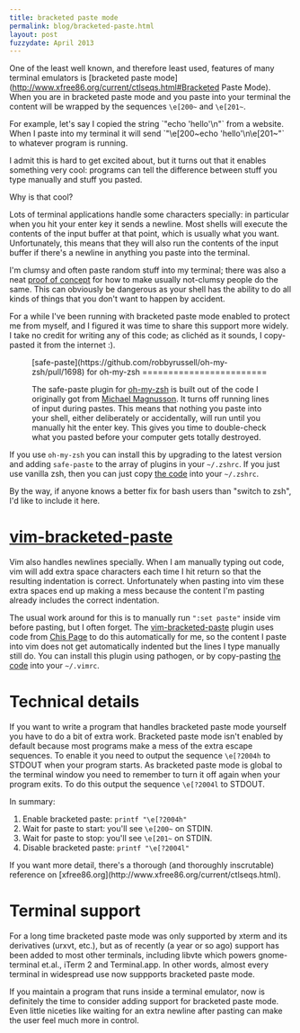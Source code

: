 ```yaml
---
title: bracketed paste mode
permalink: blog/bracketed-paste.html
layout: post
fuzzydate: April 2013
---
```


One of the least well known, and therefore least used, features of many terminal
emulators is [bracketed paste
mode](http://www.xfree86.org/current/ctlseqs.html#Bracketed Paste Mode). When
you are in bracketed paste mode and you paste into your terminal the content
will be wrapped by the sequences `\e[200~` and `\e[201~`.

<aside>For example, let's say I copied the string `"echo 'hello'\n"` from a
website. When I paste into my terminal it will send `"\e[200~echo 'hello'\n\e[201~"`
to whatever program is running.</aside>

I admit this is hard to get excited about, but it turns out that it enables
something very cool: programs can tell the difference between stuff you type
manually and stuff you pasted.

Why is that cool?

Lots of terminal applications handle some characters specially: in particular
when you hit your enter key it sends a newline. Most shells will execute the
contents of the input buffer at that point, which is usually what you want.
Unfortunately, this means that they will also run the contents of the input
buffer if there's a newline in anything you paste into the terminal.

I'm clumsy and often paste random stuff into my terminal; there was also a neat
[proof of concept](http://thejh.net/misc/website-terminal-copy-paste) for how to
make usually not-clumsy people do the same. This can obviously be dangerous as
your shell has the ability to do all kinds of things that you don't want to
happen by accident.

For a while I've been running with bracketed paste mode enabled to protect me
from myself, and I figured it was time to share this support more widely. I take
no credit for writing any of this code; as clichéd as it sounds, I copy-pasted
it from the internet :).

<figure>
[safe-paste](https://github.com/robbyrussell/oh-my-zsh/pull/1698) for oh-my-zsh
========================

The safe-paste plugin for [oh-my-zsh](https://github.com/robbyrussell/oh-my-zsh)
is built out of the code I originally got from [Michael
Magnusson](http://www.zsh.org/mla/users/2011/msg00367.html). It turns off
running lines of input during pastes. This means that nothing you paste into
your shell, either deliberately or accidentally, will run until you manually hit
the enter key. This gives you time to double-check what you pasted before your
computer gets totally destroyed.
</figure>

If you use `oh-my-zsh` you can install this by upgrading to the latest version
and adding `safe-paste` to the array of plugins in your `~/.zshrc`. If you just
use vanilla zsh, then you can just copy [the
code](https://github.com/robbyrussell/oh-my-zsh/blob/master/plugins/safe-paste/safe-paste.plugin.zsh)
into your `~/.zshrc`.

<aside>By the way, if anyone knows a better fix for bash users than "switch to zsh", I'd
like to include it here.</aside>

[vim-bracketed-paste](https://github.com/ConradIrwin/vim-bracketed-paste)
===================

Vim also handles newlines specially. When I am manually typing out code, vim
will add extra space characters each time I hit return so that the resulting
indentation is correct. Unfortunately when pasting into vim these extra spaces
end up making a mess because the content I'm pasting already includes the
correct indentation.

The usual work around for this is to manually run `":set paste"` inside vim
before pasting, but I often forget. The
[vim-bracketed-paste](https://github.com/ConradIrwin/vim-bracketed-paste)
plugin uses code from [Chis
Page](http://stackoverflow.com/questions/5585129/pasting-code-into-terminal-window-into-vim-on-mac-os-x/7053522#7053522)
to do this automatically for me, so the content I paste into vim does not get
automatically indented but the lines I type manually still do. You can install
this plugin using pathogen, or by copy-pasting [the
code](https://github.com/ConradIrwin/vim-bracketed-paste/blob/master/plugin/bracketed-paste.vim)
into your `~/.vimrc`.

Technical details
=================

If you want to write a program that handles bracketed paste mode yourself you
have to do a bit of extra work.  Bracketed paste mode isn't enabled by default
because most programs make a mess of the extra escape sequences. To enable it
you need to output the sequence `\e[?2004h` to STDOUT when your program
starts. As bracketed paste mode is global to the terminal window you need to
remember to turn it off again when your program exits. To do this output the
sequence `\e[?2004l` to STDOUT.

In summary:

1. Enable bracketed paste: `printf "\e[?2004h"`
2. Wait for paste to start: you'll see `\e[200~` on STDIN.
3. Wait for paste to stop: you'll see `\e[201~` on STDIN.
4. Disable bracketed paste: `printf "\e[?2004l"`

<aside>If you want more detail, there's a thorough (and thoroughly inscrutable)
reference on [xfree86.org](http://www.xfree86.org/current/ctlseqs.html).</aside>

Terminal support
================

For a long time bracketed paste mode was only supported by xterm and its
derivatives (urxvt, etc.), but as of recently (a year or so ago) support has
been added to most other terminals, including libvte which powers
gnome-terminal et.al., iTerm 2 and Terminal.app. In other words, almost every
terminal in widespread use now suppports bracketed paste mode.

If you maintain a program that runs inside a terminal emulator, now is
definitely the time to consider adding support for bracketed paste mode. Even
little niceties like waiting for an extra newline after pasting can make the
user feel much more in control.

